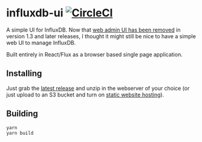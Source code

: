 # influxdb-ui [![CircleCI](https://circleci.com/gh/danesparza/influxdb-ui.svg?style=shield)](https://circleci.com/gh/danesparza/influxdb-ui)
A simple UI for InfluxDB.  Now that [web admin UI has been removed](https://docs.influxdata.com/influxdb/v1.3/administration/differences/#web-admin-ui-removal) in version 1.3 and later releases, I thought it might still be nice to have a simple web UI to manage InfluxDB.

Built entirely in React/Flux as a browser based single page application.  

## Installing

Just grab the [latest release](https://github.com/danesparza/influxdb-ui/releases/latest) and unzip in the webserver of your choice (or just upload to an S3 bucket and turn on [static website hosting](http://docs.aws.amazon.com/AmazonS3/latest/dev/WebsiteHosting.html)).

## Building
```
yarn
yarn build
```

